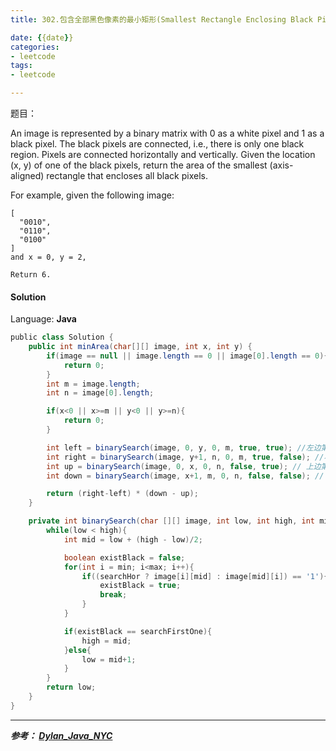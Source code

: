 ```yaml
---
title: 302.包含全部黑色像素的最小矩形(Smallest Rectangle Enclosing Black Pixels)

date: {{date}}
categories:
- leetcode
tags:
- leetcode

---
```

题目：

An image is represented by a binary matrix with 0 as a white pixel and 1 as a black pixel. The black pixels are connected, i.e., there is only one black region. Pixels are connected horizontally and vertically. Given the location (x, y) of one of the black pixels, return the area of the smallest (axis-aligned) rectangle that encloses all black pixels.

For example, given the following image:
```
[
  "0010",
  "0110",
  "0100"
]
and x = 0, y = 2,

Return 6.
```

#### Solution

Language: **Java**

```java
​public class Solution {
    public int minArea(char[][] image, int x, int y) {
        if(image == null || image.length == 0 || image[0].length == 0){
            return 0;
        }
        int m = image.length;
        int n = image[0].length;

        if(x<0 || x>=m || y<0 || y>=n){
            return 0;
        }

        int left = binarySearch(image, 0, y, 0, m, true, true); //左边第一个 '1'
        int right = binarySearch(image, y+1, n, 0, m, true, false); //右边第一个 '0'
        int up = binarySearch(image, 0, x, 0, n, false, true); // 上边第一个 '1'
        int down = binarySearch(image, x+1, m, 0, n, false, false); //下边第一个 '0'

        return (right-left) * (down - up);
    }

    private int binarySearch(char [][] image, int low, int high, int min, int max, boolean searchHor, boolean searchFirstOne){
        while(low < high){
            int mid = low + (high - low)/2;

            boolean existBlack = false;
            for(int i = min; i<max; i++){
                if((searchHor ? image[i][mid] : image[mid][i]) == '1'){
                    existBlack = true;
                    break;
                }
            }

            if(existBlack == searchFirstOne){
                high = mid;
            }else{
                low = mid+1;
            }
        }
        return low;
    }
}
```

---
***参考：
[Dylan_Java_NYC](https://www.cnblogs.com/Dylan-Java-NYC/p/5318027.html)***
